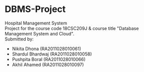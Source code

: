 # DBMS-Project
Hospital Management System 
<br>Project for the course code 18CSC209J & course title "Database Management System and Cloud".
<br>Submitted by: 
- Nikita Dhona (RA2011028010061)
- Shardul Bhardwaj (RA2011028010058)
- Pushpita Boral (RA2011028010066)
- Akhil Ahamed (RA2011028010097)
